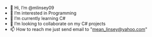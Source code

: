 - 👋 Hi, I’m @mlinsey09
- 👀 I’m interested in Programming
- 🌱 I’m currently learning C#
- 💞️ I’m looking to collaborate on my C# projects
- 📫 How to reach me just send email to "mean_linsey@yahoo.com"

<!---
mlinsey09/mlinsey09 is a ✨ special ✨ repository because its `README.md` (this file) appears on your GitHub profile.
You can click the Preview link to take a look at your changes.
--->
